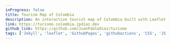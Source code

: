 ```yaml
---
inProgress: false
title: Tourism Map of Colombia
description: An interactive tourist map of Colombia built with Leaflet.js, using data from api-colombia.com and deployed with Jekyll and GitHub Pages.
link: https://turismo.colombia.jpdiaz.dev
github_link: https://github.com/JuanPabloDiaz/turismo
tags: ['Jekyll', 'leaflet', 'GithubPages', 'githubactions', 'CSS', 'JS']
---
```

